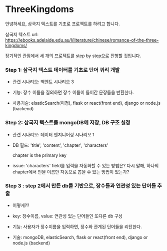 # ThreeKingdoms
안녕하세요, 삼국지 텍스트를 기초로 프로젝트를 하려고 합니다.

삼국지 텍스트 url: https://ebooks.adelaide.edu.au/l/literature/chinese/romance-of-the-three-kingdoms/

장기적인 관점에서 세 개의 프로젝트를 step by step으로 진행할 것입니다.



### Step 1: 삼국지 텍스트 데이터를 기초로 단어 쿼리 개발 

 * 관련 시나리오: 백엔트 시나리오 3

 * 기능: 장수 이름을 질의하면 장수 이름이 들어간 문장들을 반환한다.

 * 사용기술: elsaticSearch(미정), flask or react(front end), django or node.js (backend)

### Step 2: 삼국지 텍스트를 mongoDB에 저장, DB 구조 설정 

 * 관련 시나리오: 데이터 엔지니어링 시나리오 1

 * DB 필드: 'title', 'content', 'chapter', 'characters'

   chapter is the primary key
 * issue: 'characters' field를 입력을 자동화할 수 있는 방법은? 다시 말해, 하나의 chapter에서 인물 이름만 자동으로 뽑을 수 있는 방법이 있는가?
 
 
### Step 3 : step 2에서 만든 db를 기반으로, 장수들과 연관성 있는 단어들 추출

 * 어떻게??
 
 * key: 장수이름, value: 연관성 있는 단어들인 또다른 db 구성
 
 * 기능: 사용자가 장수이름을 입력하면, 장수와 관계된 단어들을 리턴한다.
 
 * 기술: mongoDB, elasticSearch, flask or react(front end), django or node.js (backend)



